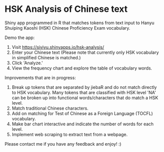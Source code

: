 # HSK Analysis of Chinese text

Shiny app programmed in R that matches tokens from text input to Hanyu Shuiping Kaoshi (HSK) Chinese Proficiency Exam vocabulary.

Demo the app:
1. Visit https://siviyu.shinyapps.io/hsk-analysis/
2. Enter your Chinese text (Please note that currently only HSK vocabulary in simplified Chinese is matched.)
3. Click 'Analyze.'
4. View the frequency chart and explore the table of vocabulary words.

Improvements that are in progress:
1. Break up tokens that are separated by jiebaR and do not match directly to HSK vocabulary. Many tokens that are classified with HSK level 'NA' can be broken up into functional words/characters that do match a HSK level.
2. Match traditional Chinese characters.
3. Add on matching for Test of Chinese as a Foreign Language (TOCFL) vocabulary.
4. Make bar chart interactive and indicate the number of words for each level.
5. Implement web scraping to extract text from a webpage.

Please contact me if you have any feedback and enjoy! :)
